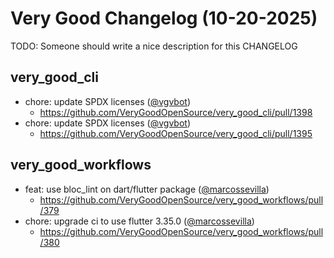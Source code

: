 # Very Good Changelog (10-20-2025)

TODO: Someone should write a nice description for this CHANGELOG

## very_good_cli
- chore: update SPDX licenses ([@vgvbot](https://github.com/vgvbot))
	- https://github.com/VeryGoodOpenSource/very_good_cli/pull/1398
- chore: update SPDX licenses ([@vgvbot](https://github.com/vgvbot))
	- https://github.com/VeryGoodOpenSource/very_good_cli/pull/1395

## very_good_workflows
- feat: use bloc_lint on dart/flutter package ([@marcossevilla](https://github.com/marcossevilla))
	- https://github.com/VeryGoodOpenSource/very_good_workflows/pull/379
- chore: upgrade ci to use flutter 3.35.0 ([@marcossevilla](https://github.com/marcossevilla))
	- https://github.com/VeryGoodOpenSource/very_good_workflows/pull/380
